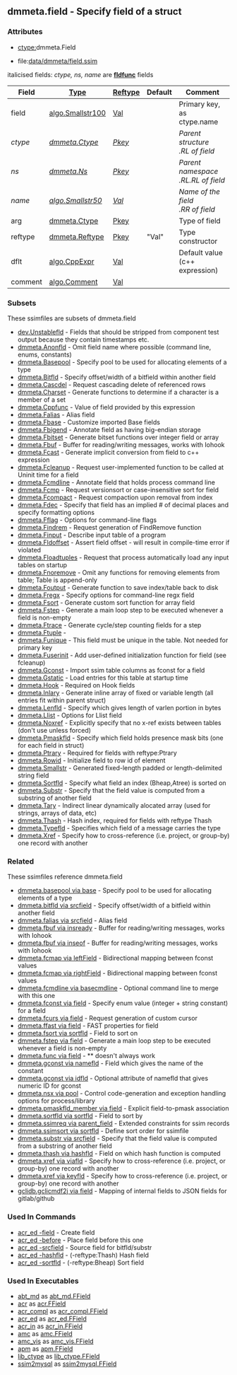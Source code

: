 ## dmmeta.field - Specify field of a struct


### Attributes
<a href="#attributes"></a>
<!-- dev.mdmark  mdmark:MDSECTION  state:BEG_AUTO  param:Attributes -->
* [ctype:](/txt/ssimdb/dmmeta/ctype.md)dmmeta.Field

* file:[data/dmmeta/field.ssim](/data/dmmeta/field.ssim)

italicised fields: *ctype, ns, name* are [**fldfunc**](/txt/ssim.md#fldfunc) fields

|Field|[Type](/txt/ssimdb/dmmeta/ctype.md)|[Reftype](/txt/ssimdb/dmmeta/reftype.md)|Default|Comment|
|---|---|---|---|---|
|field|[algo.Smallstr100](/txt/protocol/algo/README.md#algo-smallstr100)|[Val](/txt/exe/amc/reftypes.md#val)||Primary key, as ctype.name|
|*ctype*|*[dmmeta.Ctype](/txt/ssimdb/dmmeta/ctype.md)*|*[Pkey](/txt/exe/amc/reftypes.md#pkey)*||*Parent structure<br>.RL of field*|
|*ns*|*[dmmeta.Ns](/txt/ssimdb/dmmeta/ns.md)*|*[Pkey](/txt/exe/amc/reftypes.md#pkey)*||*Parent namespace<br>.RL.RL of field*|
|*name*|*[algo.Smallstr50](/txt/protocol/algo/README.md#algo-smallstr50)*|*[Val](/txt/exe/amc/reftypes.md#val)*||*Name of the field<br>.RR of field*|
|arg|[dmmeta.Ctype](/txt/ssimdb/dmmeta/ctype.md)|[Pkey](/txt/exe/amc/reftypes.md#pkey)||Type of field|
|reftype|[dmmeta.Reftype](/txt/ssimdb/dmmeta/reftype.md)|[Pkey](/txt/exe/amc/reftypes.md#pkey)|"Val"|Type constructor|
|dflt|[algo.CppExpr](/txt/protocol/algo/CppExpr.md)|[Val](/txt/exe/amc/reftypes.md#val)||Default value (c++ expression)|
|comment|[algo.Comment](/txt/protocol/algo/Comment.md)|[Val](/txt/exe/amc/reftypes.md#val)|||

<!-- dev.mdmark  mdmark:MDSECTION  state:END_AUTO  param:Attributes -->

### Subsets
<a href="#subsets"></a>
<!-- dev.mdmark  mdmark:MDSECTION  state:BEG_AUTO  param:Subsets -->
These ssimfiles are subsets of dmmeta.field

* [dev.Unstablefld](/txt/ssimdb/dev/unstablefld.md) - Fields that should be stripped from component test output because they contain timestamps etc. 
* [dmmeta.Anonfld](/txt/ssimdb/dmmeta/anonfld.md) - Omit field name where possible (command line, enums, constants) 
* [dmmeta.Basepool](/txt/ssimdb/dmmeta/basepool.md) - Specify pool to be used for allocating elements of a type 
* [dmmeta.Bitfld](/txt/ssimdb/dmmeta/bitfld.md) - Specify offset/width of a bitfield within another field 
* [dmmeta.Cascdel](/txt/ssimdb/dmmeta/cascdel.md) - Request cascading delete of referenced rows 
* [dmmeta.Charset](/txt/ssimdb/dmmeta/charset.md) - Generate functions to determine if a character is a member of a set 
* [dmmeta.Cppfunc](/txt/ssimdb/dmmeta/cppfunc.md) - Value of field provided by this expression 
* [dmmeta.Falias](/txt/ssimdb/dmmeta/falias.md) - Alias field 
* [dmmeta.Fbase](/txt/ssimdb/dmmeta/fbase.md) - Customize imported Base fields 
* [dmmeta.Fbigend](/txt/ssimdb/dmmeta/fbigend.md) - Annotate field as having big-endian storage 
* [dmmeta.Fbitset](/txt/ssimdb/dmmeta/fbitset.md) - Generate bitset functions over integer field or array 
* [dmmeta.Fbuf](/txt/ssimdb/dmmeta/fbuf.md) - Buffer for reading/writing messages, works with Iohook 
* [dmmeta.Fcast](/txt/ssimdb/dmmeta/fcast.md) - Generate implicit conversion from field to c++ expression 
* [dmmeta.Fcleanup](/txt/ssimdb/dmmeta/fcleanup.md) - Request user-implemented function to be called at Uninit time for a field 
* [dmmeta.Fcmdline](/txt/ssimdb/dmmeta/fcmdline.md) - Annotate field that holds process command line 
* [dmmeta.Fcmp](/txt/ssimdb/dmmeta/fcmp.md) - Request versionsort or case-insensitive sort for field 
* [dmmeta.Fcompact](/txt/ssimdb/dmmeta/fcompact.md) - Request compaction upon removal from index 
* [dmmeta.Fdec](/txt/ssimdb/dmmeta/fdec.md) - Specify that field has an implied # of decimal places and specify formatting options 
* [dmmeta.Fflag](/txt/ssimdb/dmmeta/fflag.md) - Options for command-line flags 
* [dmmeta.Findrem](/txt/ssimdb/dmmeta/findrem.md) - Request generation of FindRemove function 
* [dmmeta.Finput](/txt/ssimdb/dmmeta/finput.md) - Describe input table of a program 
* [dmmeta.Fldoffset](/txt/ssimdb/dmmeta/fldoffset.md) - Assert field offset - will result in compile-time error if violated 
* [dmmeta.Floadtuples](/txt/ssimdb/dmmeta/floadtuples.md) - Request that process automatically load any input tables on startup 
* [dmmeta.Fnoremove](/txt/ssimdb/dmmeta/fnoremove.md) - Omit any functions for removing elements from table; Table is append-only 
* [dmmeta.Foutput](/txt/ssimdb/dmmeta/foutput.md) - Generate function to save index/table back to disk 
* [dmmeta.Fregx](/txt/ssimdb/dmmeta/fregx.md) - Specify options for command-line regx field 
* [dmmeta.Fsort](/txt/ssimdb/dmmeta/fsort.md) - Generate custom sort function for array field 
* [dmmeta.Fstep](/txt/ssimdb/dmmeta/fstep.md) - Generate a main loop step to be executed whenever a field is non-empty 
* [dmmeta.Ftrace](/txt/ssimdb/dmmeta/ftrace.md) - Generate cycle/step counting fields for a step 
* [dmmeta.Ftuple](/txt/ssimdb/dmmeta/ftuple.md) -  
* [dmmeta.Funique](/txt/ssimdb/dmmeta/funique.md) - This field must be unique in the table. Not needed for primary key 
* [dmmeta.Fuserinit](/txt/ssimdb/dmmeta/fuserinit.md) - Add user-defined initialization function for field (see fcleanup) 
* [dmmeta.Gconst](/txt/ssimdb/dmmeta/gconst.md) - Import ssim table columns as fconst for a field 
* [dmmeta.Gstatic](/txt/ssimdb/dmmeta/gstatic.md) - Load entries for this table at startup time 
* [dmmeta.Hook](/txt/ssimdb/dmmeta/hook.md) - Required on Hook fields 
* [dmmeta.Inlary](/txt/ssimdb/dmmeta/inlary.md) - Generate inline array of fixed or variable length (all entries fit within parent struct) 
* [dmmeta.Lenfld](/txt/ssimdb/dmmeta/lenfld.md) - Specify which gives length of varlen portion in bytes 
* [dmmeta.Llist](/txt/ssimdb/dmmeta/llist.md) - Options for Llist field 
* [dmmeta.Noxref](/txt/ssimdb/dmmeta/noxref.md) - Explicitly specify that no x-ref exists between tables (don't use unless forced) 
* [dmmeta.Pmaskfld](/txt/ssimdb/dmmeta/pmaskfld.md) - Specify which field holds presence mask bits (one for each field in struct) 
* [dmmeta.Ptrary](/txt/ssimdb/dmmeta/ptrary.md) - Required for fields with reftype:Ptrary 
* [dmmeta.Rowid](/txt/ssimdb/dmmeta/rowid.md) - Initialize field to row id of element 
* [dmmeta.Smallstr](/txt/ssimdb/dmmeta/smallstr.md) - Generated fixed-length padded or length-delimited string field 
* [dmmeta.Sortfld](/txt/ssimdb/dmmeta/sortfld.md) - Specify what field an index (Bheap,Atree) is sorted on 
* [dmmeta.Substr](/txt/ssimdb/dmmeta/substr.md) - Specify that the field value is computed from a substring of another field 
* [dmmeta.Tary](/txt/ssimdb/dmmeta/tary.md) - Indirect linear dynamically alocated array (used for strings, arrays of data, etc) 
* [dmmeta.Thash](/txt/ssimdb/dmmeta/thash.md) - Hash index, required for fields with reftype Thash 
* [dmmeta.Typefld](/txt/ssimdb/dmmeta/typefld.md) - Specifies which field of a message carries the type 
* [dmmeta.Xref](/txt/ssimdb/dmmeta/xref.md) - Specify how to cross-reference (i.e. project, or group-by) one record with another 

<!-- dev.mdmark  mdmark:MDSECTION  state:END_AUTO  param:Subsets -->

### Related
<a href="#related"></a>
<!-- dev.mdmark  mdmark:MDSECTION  state:BEG_AUTO  param:Related -->
These ssimfiles reference dmmeta.field

* [dmmeta.basepool via base](/txt/ssimdb/dmmeta/basepool.md) - Specify pool to be used for allocating elements of a type 
* [dmmeta.bitfld via srcfield](/txt/ssimdb/dmmeta/bitfld.md) - Specify offset/width of a bitfield within another field 
* [dmmeta.falias via srcfield](/txt/ssimdb/dmmeta/falias.md) - Alias field 
* [dmmeta.fbuf via insready](/txt/ssimdb/dmmeta/fbuf.md) - Buffer for reading/writing messages, works with Iohook 
* [dmmeta.fbuf via inseof](/txt/ssimdb/dmmeta/fbuf.md) - Buffer for reading/writing messages, works with Iohook 
* [dmmeta.fcmap via leftField](/txt/ssimdb/dmmeta/fcmap.md) - Bidirectional mapping between fconst values 
* [dmmeta.fcmap via rightField](/txt/ssimdb/dmmeta/fcmap.md) - Bidirectional mapping between fconst values 
* [dmmeta.fcmdline via basecmdline](/txt/ssimdb/dmmeta/fcmdline.md) - Optional command line to merge with this one 
* [dmmeta.fconst via field](/txt/ssimdb/dmmeta/fconst.md) - Specify enum value (integer + string constant) for a field 
* [dmmeta.fcurs via field](/txt/ssimdb/dmmeta/fcurs.md) - Request generation of custom cursor 
* [dmmeta.ffast via field](/txt/ssimdb/dmmeta/ffast.md) - FAST properties for field 
* [dmmeta.fsort via sortfld](/txt/ssimdb/dmmeta/fsort.md) - Field to sort on 
* [dmmeta.fstep via field](/txt/ssimdb/dmmeta/fstep.md) - Generate a main loop step to be executed whenever a field is non-empty 
* [dmmeta.func via field](/txt/ssimdb/dmmeta/func.md) - ** doesn't always work 
* [dmmeta.gconst via namefld](/txt/ssimdb/dmmeta/gconst.md) - Field which gives the name of the constant 
* [dmmeta.gconst via idfld](/txt/ssimdb/dmmeta/gconst.md) - Optional attribute of namefld that gives numeric ID for gconst 
* [dmmeta.nsx via pool](/txt/ssimdb/dmmeta/nsx.md) - Control code-generation and exception handling options for process/library 
* [dmmeta.pmaskfld_member via field](/txt/ssimdb/dmmeta/pmaskfld_member.md) - Explicit field-to-pmask association 
* [dmmeta.sortfld via sortfld](/txt/ssimdb/dmmeta/sortfld.md) - Field to sort by 
* [dmmeta.ssimreq via parent_field](/txt/ssimdb/dmmeta/ssimreq.md) - Extended constraints for ssim records 
* [dmmeta.ssimsort via sortfld](/txt/ssimdb/dmmeta/ssimsort.md) - Define sort order for ssimfile 
* [dmmeta.substr via srcfield](/txt/ssimdb/dmmeta/substr.md) - Specify that the field value is computed from a substring of another field 
* [dmmeta.thash via hashfld](/txt/ssimdb/dmmeta/thash.md) - Field on which hash function is computed 
* [dmmeta.xref via viafld](/txt/ssimdb/dmmeta/xref.md) - Specify how to cross-reference (i.e. project, or group-by) one record with another 
* [dmmeta.xref via keyfld](/txt/ssimdb/dmmeta/xref.md) - Specify how to cross-reference (i.e. project, or group-by) one record with another 
* [gclidb.gclicmdf2j via field](/txt/ssimdb/gclidb/gclicmdf2j.md) - Mapping of internal fields to JSON fields for gitlab/github 

<!-- dev.mdmark  mdmark:MDSECTION  state:END_AUTO  param:Related -->

### Used In Commands
<a href="#used-in-commands"></a>
<!-- dev.mdmark  mdmark:MDSECTION  state:BEG_AUTO  param:CmdlineUses -->

* [acr_ed -field](/txt/exe/acr_ed/README.md) - Create field 
* [acr_ed -before](/txt/exe/acr_ed/README.md) - Place field before this one 
* [acr_ed -srcfield](/txt/exe/acr_ed/README.md) - Source field for bitfld/substr 
* [acr_ed -hashfld](/txt/exe/acr_ed/README.md) - (-reftype:Thash) Hash field 
* [acr_ed -sortfld](/txt/exe/acr_ed/README.md) - (-reftype:Bheap) Sort field 

<!-- dev.mdmark  mdmark:MDSECTION  state:END_AUTO  param:CmdlineUses -->

### Used In Executables
<a href="#used-in-executables"></a>
<!-- dev.mdmark  mdmark:MDSECTION  state:BEG_AUTO  param:ImdbUses -->

* [abt_md](/txt/exe/abt_md/internals.md) as [abt_md.FField](/txt/exe/abt_md/internals.md#abt_md-ffield)
* [acr](/txt/exe/acr/internals.md) as [acr.FField](/txt/exe/acr/internals.md#acr-ffield)
* [acr_compl](/txt/exe/acr_compl/internals.md) as [acr_compl.FField](/txt/exe/acr_compl/internals.md#acr_compl-ffield)
* [acr_ed](/txt/exe/acr_ed/internals.md) as [acr_ed.FField](/txt/exe/acr_ed/internals.md#acr_ed-ffield)
* [acr_in](/txt/exe/acr_in/internals.md) as [acr_in.FField](/txt/exe/acr_in/internals.md#acr_in-ffield)
* [amc](/txt/exe/amc/internals.md) as [amc.FField](/txt/exe/amc/internals.md#amc-ffield)
* [amc_vis](/txt/exe/amc_vis/internals.md) as [amc_vis.FField](/txt/exe/amc_vis/internals.md#amc_vis-ffield)
* [apm](/txt/exe/apm/internals.md) as [apm.FField](/txt/exe/apm/internals.md#apm-ffield)
* [lib_ctype](/txt/lib/lib_ctype/README.md) as [lib_ctype.FField](/txt/lib/lib_ctype/README.md#lib_ctype-ffield)
* [ssim2mysql](/txt/exe/ssim2mysql/internals.md) as [ssim2mysql.FField](/txt/exe/ssim2mysql/internals.md#ssim2mysql-ffield)

<!-- dev.mdmark  mdmark:MDSECTION  state:END_AUTO  param:ImdbUses -->

